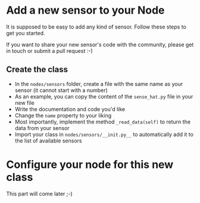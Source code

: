 # Add a new sensor to your Node

It is supposed to be easy to add any kind of sensor. Follow these steps to get you started.

If you want to share your new sensor's code with the community, please get in touch or submit a pull request :-)

## Create the class
- In the `nodes/sensors` folder, create a file with the same name as your sensor (it cannot start with a number)
- As an example, you can copy the content of the `sense_hat.py` file in your new file
- Write the documentation and code you'd like
- Change the `name` property to your liking
- Most importantly, implement the method `_read_data(self)` to return the data from your sensor
- Import your class in `nodes/sensors/__init.py__` to automatically add it to the list of available sensors

# Configure your node for this new class
This part will come later ;-)